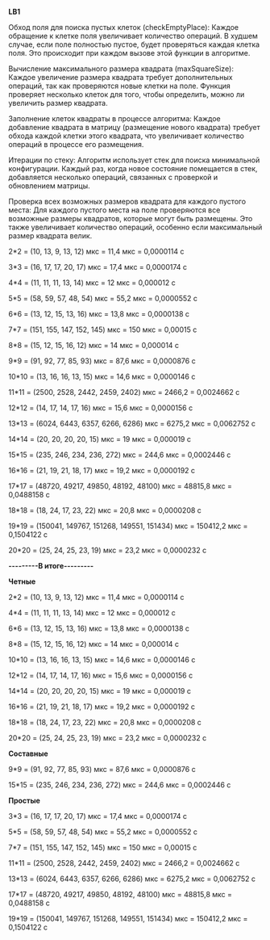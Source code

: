 **LB1**

Обход поля для поиска пустых клеток (checkEmptyPlace): Каждое обращение к клетке поля увеличивает количество операций. В худшем случае, если поле полностью пустое, будет проверяться каждая клетка поля. Это происходит при каждом вызове этой функции в алгоритме.

Вычисление максимального размера квадрата (maxSquareSize): Каждое увеличение размера квадрата требует дополнительных операций, так как проверяются новые клетки на поле. Функция проверяет несколько клеток для того, чтобы определить, можно ли увеличить размер квадрата.

Заполнение клеток квадраты в процессе алгоритма: Каждое добавление квадрата в матрицу (размещение нового квадрата) требует обхода каждой клетки этого квадрата, что увеличивает количество операций в процессе его размещения.

Итерации по стеку: Алгоритм использует стек для поиска минимальной конфигурации. Каждый раз, когда новое состояние помещается в стек, добавляется несколько операций, связанных с проверкой и обновлением матрицы.

Проверка всех возможных размеров квадрата для каждого пустого места: Для каждого пустого места на поле проверяются все возможные размеры квадратов, которые могут быть размещены. Это также увеличивает количество операций, особенно если максимальный размер квадрата велик.

2*2 = (10, 13, 9, 13, 12) мкс = 11,4 мкс = 0,0000114 с

3*3 = (16, 17, 17, 20, 17) мкс = 17,4 мкс = 0,0000174 c

4*4 = (11, 11, 11, 13, 14) мкс = 12 мкс = 0,000012 c

5*5 = (58, 59, 57, 48, 54) мкс = 55,2 мкс = 0,0000552 c

6*6 = (13, 12, 15, 13, 16) мкс = 13,8 мкс = 0,0000138 c

7*7 = (151, 155, 147, 152, 145) мкс = 150 мкс = 0,00015 c

8*8 = (15, 12, 15, 16, 12) мкс = 14 мкс = 0,000014 c

9*9 = (91, 92, 77, 85, 93) мкс = 87,6 мкс = 0,0000876 c

10*10 = (13, 16, 16, 13, 15) мкс = 14,6 мкс = 0,0000146 c

11*11 = (2500, 2528, 2442, 2459, 2402) мкс = 2466,2 = 0,0024662 c 

12*12 = (14, 17, 14, 17, 16) мкс = 15,6 мкс = 0,0000156 c

13*13 = (6024, 6443, 6357, 6266, 6286) мкс = 6275,2 мкс = 0,0062752 c

14*14 = (20, 20, 20, 20, 15) мкс = 19 мкс = 0,000019 c

15*15 = (235, 246, 234, 236, 272) мкс = 244,6 мкс = 0,0002446 c

16*16 = (21, 19, 21, 18, 17) мкс = 19,2 мкс = 0,0000192 c

17*17 = (48720, 49217, 49850, 48192, 48100) мкс = 48815,8 мкс = 0,0488158 c

18*18 = (18, 24, 17, 23, 22) мкс = 20,8 мкс = 0,0000208 c

19*19 = (150041, 149767, 151268, 149551, 151434) мкс = 150412,2 мкс = 0,1504122 c

20*20 = (25, 24, 25, 23, 19) мкс = 23,2 мкс = 0,0000232 c


**---------В итоге---------**


**Четные**

2*2 = (10, 13, 9, 13, 12) мкс = 11,4 мкс = 0,0000114 с

4*4 = (11, 11, 11, 13, 14) мкс = 12 мкс = 0,000012 c

6*6 = (13, 12, 15, 13, 16) мкс = 13,8 мкс = 0,0000138 c

8*8 = (15, 12, 15, 16, 12) мкс = 14 мкс = 0,000014 c

10*10 = (13, 16, 16, 13, 15) мкс = 14,6 мкс = 0,0000146 c

12*12 = (14, 17, 14, 17, 16) мкс = 15,6 мкс = 0,0000156 c

14*14 = (20, 20, 20, 20, 15) мкс = 19 мкс = 0,000019 c

16*16 = (21, 19, 21, 18, 17) мкс = 19,2 мкс = 0,0000192 c

18*18 = (18, 24, 17, 23, 22) мкс = 20,8 мкс = 0,0000208 c

20*20 = (25, 24, 25, 23, 19) мкс = 23,2 мкс = 0,0000232 c


**Составные**

9*9 = (91, 92, 77, 85, 93) мкс = 87,6 мкс = 0,0000876 c

15*15 = (235, 246, 234, 236, 272) мкс = 244,6 мкс = 0,0002446 c


**Простые**

3*3 = (16, 17, 17, 20, 17) мкс = 17,4 мкс = 0,0000174 c

5*5 = (58, 59, 57, 48, 54) мкс = 55,2 мкс = 0,0000552 c

7*7 = (151, 155, 147, 152, 145) мкс = 150 мкс = 0,00015 c

11*11 = (2500, 2528, 2442, 2459, 2402) мкс = 2466,2 = 0,0024662 c 

13*13 = (6024, 6443, 6357, 6266, 6286) мкс = 6275,2 мкс = 0,0062752 c

17*17 = (48720, 49217, 49850, 48192, 48100) мкс = 48815,8 мкс = 0,0488158 c

19*19 = (150041, 149767, 151268, 149551, 151434) мкс = 150412,2 мкс = 0,1504122 c
